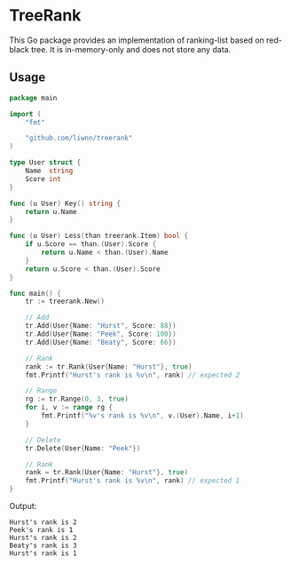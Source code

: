 # TreeRank
This Go package provides an implementation of ranking-list based on red-black tree. It is in-memory-only and does not store any data. 

## Usage
``` go
package main

import (
	"fmt"

	"github.com/liwnn/treerank"
)

type User struct {
	Name  string
	Score int
}

func (u User) Key() string {
	return u.Name
}

func (u User) Less(than treerank.Item) bool {
	if u.Score == than.(User).Score {
		return u.Name < than.(User).Name
	}
	return u.Score < than.(User).Score
}

func main() {
	tr := treerank.New()

	// Add
	tr.Add(User{Name: "Hurst", Score: 88})
	tr.Add(User{Name: "Peek", Score: 100})
	tr.Add(User{Name: "Beaty", Score: 66})

	// Rank
	rank := tr.Rank(User{Name: "Hurst"}, true)
	fmt.Printf("Hurst's rank is %v\n", rank) // expected 2

	// Range
	rg := tr.Range(0, 3, true)
	for i, v := range rg {
		fmt.Printf("%v's rank is %v\n", v.(User).Name, i+1)
	}

	// Delete
	tr.Delete(User{Name: "Peek"})

	// Rank
	rank = tr.Rank(User{Name: "Hurst"}, true)
	fmt.Printf("Hurst's rank is %v\n", rank) // expected 1
}

```
Output:
```
Hurst's rank is 2
Peek's rank is 1
Hurst's rank is 2
Beaty's rank is 3
Hurst's rank is 1
```